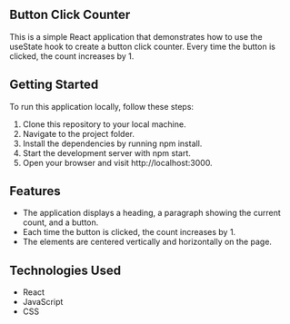 ## Button Click Counter
This is a simple React application that demonstrates how to use the useState hook to create a button click counter. Every time the button is clicked, the count increases by 1.

## Getting Started
To run this application locally, follow these steps:

1. Clone this repository to your local machine.
2. Navigate to the project folder.
3. Install the dependencies by running npm install.
4. Start the development server with npm start.
5. Open your browser and visit http://localhost:3000.

## Features
- The application displays a heading, a paragraph showing the current count, and a button.
- Each time the button is clicked, the count increases by 1.
- The elements are centered vertically and horizontally on the page.

## Technologies Used
- React
- JavaScript
- CSS
